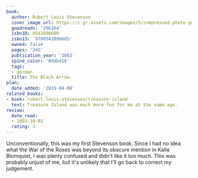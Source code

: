 ```yaml
---
book:
  author: Robert Louis Stevenson
  cover_image_url: https://i.gr-assets.com/images/S/compressed.photo.goodreads.com/books/1328014614l/296264.jpg
  goodreads: '296264'
  isbn10: 0543896609
  isbn13: '9780543896605'
  owned: false
  pages: '242'
  publication_year: '1883'
  spine_color: '#ddb416'
  tags:
  - german
  title: The Black Arrow
plan:
  date_added: '2015-04-08'
related_books:
- book: robert-louis-stevenson/treasure-island
  text: Treasure Island was much more fun for me at the same age.
review:
  date_read:
  - 2003-10-01
  rating: 3
---
```


Unconventionally, this was my first Stevenson book. Since I had no idea what the War of the Roses was beyond its obscure
mention in Kalle Blomquist, I was plenty confused and didn't like it too much. This was probably unjust of me, but it's
unlikely that I'll go back to correct my judgement.
